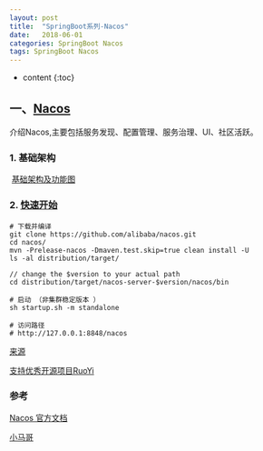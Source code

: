 ```yaml
---
layout: post
title:  "SpringBoot系列-Nacos"
date:   2018-06-01
categories: SpringBoot Nacos
tags: SpringBoot Nacos
---
```


* content
{:toc}

## 一、[Nacos](https://nacos.io/zh-cn/docs/what-is-nacos.html)

  介绍Nacos,主要包括服务发现、配置管理、服务治理、UI、社区活跃。

###  1.  基础架构

​	[基础架构及功能图](https://nacos.io/zh-cn/docs/architecture.html)

### 2. [快速开始](https://nacos.io/zh-cn/docs/quick-start.html)

```shell
# 下载并编译
git clone https://github.com/alibaba/nacos.git
cd nacos/
mvn -Prelease-nacos -Dmaven.test.skip=true clean install -U  
ls -al distribution/target/

// change the $version to your actual path
cd distribution/target/nacos-server-$version/nacos/bin

# 启动 （非集群稳定版本 ）
sh startup.sh -m standalone

# 访问路径
# http://127.0.0.1:8848/nacos
```

[来源](https://nacos.io/zh-cn/docs/quick-start.html)

[支持优秀开源项目RuoYi](https://gitee.com/y_project/RuoYi)





### 参考

[Nacos 官方文档](https://nacos.io/zh-cn/docs/what-is-nacos.html)

[小马哥](https://github.com/mercyblitz)

